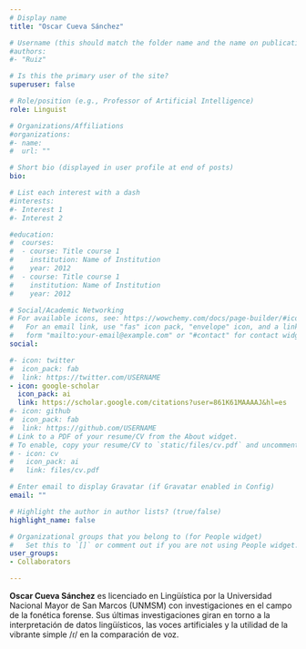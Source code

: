 ```yaml
---
# Display name
title: "Oscar Cueva Sánchez"

# Username (this should match the folder name and the name on publications)
#authors:
#- "Ruiz"

# Is this the primary user of the site?
superuser: false

# Role/position (e.g., Professor of Artificial Intelligence)
role: Linguist

# Organizations/Affiliations
#organizations:
#- name: 
#  url: ""

# Short bio (displayed in user profile at end of posts)
bio: 

# List each interest with a dash
#interests:
#- Interest 1
#- Interest 2

#education:
#  courses:
#  - course: Title course 1
#    institution: Name of Institution
#    year: 2012
#  - course: Title course 1
#    institution: Name of Institution
#    year: 2012

# Social/Academic Networking
# For available icons, see: https://wowchemy.com/docs/page-builder/#icons
#   For an email link, use "fas" icon pack, "envelope" icon, and a link in the
#   form "mailto:your-email@example.com" or "#contact" for contact widget.
social:

#- icon: twitter
#  icon_pack: fab
#  link: https://twitter.com/USERNAME
- icon: google-scholar
  icon_pack: ai
  link: https://scholar.google.com/citations?user=861K61MAAAAJ&hl=es
#- icon: github
#  icon_pack: fab
#  link: https://github.com/USERNAME
# Link to a PDF of your resume/CV from the About widget.
# To enable, copy your resume/CV to `static/files/cv.pdf` and uncomment the lines below.
# - icon: cv
#   icon_pack: ai
#   link: files/cv.pdf

# Enter email to display Gravatar (if Gravatar enabled in Config)
email: ""

# Highlight the author in author lists? (true/false)
highlight_name: false

# Organizational groups that you belong to (for People widget)
#   Set this to `[]` or comment out if you are not using People widget.
user_groups:
- Collaborators

---
```

**Oscar Cueva Sánchez** es licenciado en Lingüística por la Universidad Nacional Mayor de San Marcos (UNMSM) con investigaciones en el campo de la fonética forense. Sus últimas investigaciones giran en torno a la interpretación de datos lingüísticos, las voces artificiales y la utilidad de la vibrante simple /ɾ/ en la comparación de voz.